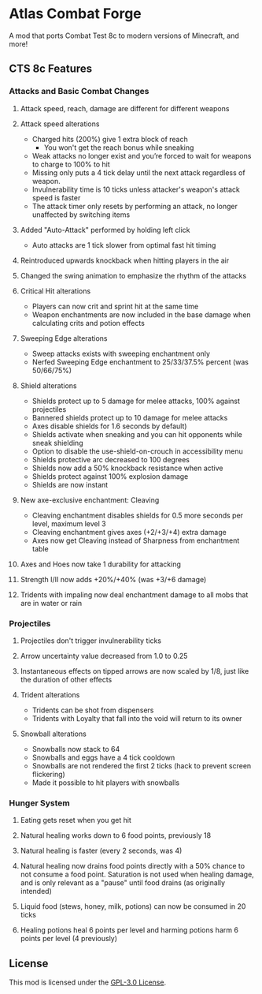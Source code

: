 # Atlas Combat Forge

A mod that ports Combat Test 8c to modern versions of Minecraft, and more!

## CTS 8c Features


### Attacks and Basic Combat Changes
1. Attack speed, reach, damage are different for different weapons

2. Attack speed alterations
    - Charged hits (200%) give 1 extra block of reach
        - You won't get the reach bonus while sneaking
    - Weak attacks no longer exist and you’re forced to wait for weapons to charge to 100% to hit
    - Missing only puts a 4 tick delay until the next attack regardless of weapon.
    - Invulnerability time is 10 ticks unless attacker's weapon's attack speed is faster
    - The attack timer only resets by performing an attack, no longer unaffected by switching items

3. Added "Auto-Attack" performed by holding left click
    - Auto attacks are 1 tick slower from optimal fast hit timing

4. Reintroduced upwards knockback when hitting players in the air

5. Changed the swing animation to emphasize the rhythm of the attacks

6. Critical Hit alterations
    - Players can now crit and sprint hit at the same time
    - Weapon enchantments are now included in the base damage when calculating crits and potion effects

7. Sweeping Edge alterations
    - Sweep attacks exists with sweeping enchantment only
    - Nerfed Sweeping Edge enchantment to 25/33/37.5% percent (was 50/66/75%)
 
8. Shield alterations
    - Shields protect up to 5 damage for melee attacks, 100% against projectiles
    - Bannered shields protect up to 10 damage for melee attacks
    - Axes disable shields for 1.6 seconds by default)
    - Shields activate when sneaking and you can hit opponents while sneak shielding
    - Option to disable the use-shield-on-crouch in accessibility menu
    - Shields protective arc decreased to 100 degrees
    - Shields now add a 50% knockback resistance when active
    - Shields protect against 100% explosion damage
    - Shields are now instant

9. New axe-exclusive enchantment: Cleaving
    - Cleaving enchantment disables shields for 0.5 more seconds per level, maximum level 3
    - Cleaving enchantment gives axes (+2/+3/+4) extra damage
    - Axes now get Cleaving instead of Sharpness from enchantment table

10. Axes and Hoes now take 1 durability for attacking

11. Strength I/II now adds +20%/+40% (was +3/+6 damage)

12. Tridents with impaling now deal enchantment damage to all mobs that are in water or rain
 

### Projectiles
1. Projectiles don't trigger invulnerability ticks

2. Arrow uncertainty value decreased from 1.0 to 0.25

3. Instantaneous effects on tipped arrows are now scaled by 1/8, just like the duration of other effects

4. Trident alterations
    - Tridents can be shot from dispensers
    - Tridents with Loyalty that fall into the void will return to its owner

5. Snowball alterations
    - Snowballs now stack to 64
    - Snowballs and eggs have a 4 tick cooldown
    - Snowballs are not rendered the first 2 ticks (hack to prevent screen flickering)
    - Made it possible to hit players with snowballs
 

### Hunger System
1. Eating gets reset when you get hit

2. Natural healing works down to 6 food points, previously 18

3. Natural healing is faster (every 2 seconds, was 4)

4. Natural healing now drains food points directly with a 50% chance to not consume a food point. Saturation is not used when healing damage, and is only relevant as a "pause" until food drains (as originally intended)

6. Liquid food (stews, honey, milk, potions) can now be consumed in 20 ticks

7. Healing potions heal 6 points per level and harming potions harm 6 points per level (4 previously)

## License

This mod is licensed under the [GPL-3.0 License](./LICENSE).
